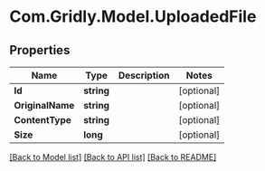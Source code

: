 # Com.Gridly.Model.UploadedFile

## Properties

Name | Type | Description | Notes
------------ | ------------- | ------------- | -------------
**Id** | **string** |  | [optional] 
**OriginalName** | **string** |  | [optional] 
**ContentType** | **string** |  | [optional] 
**Size** | **long** |  | [optional] 

[[Back to Model list]](../README.md#documentation-for-models) [[Back to API list]](../README.md#documentation-for-api-endpoints) [[Back to README]](../README.md)

